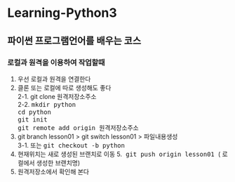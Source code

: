 # Learning-Python3

## 파이썬 프로그램언어를 배우는 코스

### 로컬과 원격을 이용하여 작업할때
1. 우선 로컬과 원격을 연결한다
2. 클론 또는 로컬에 따로 생성해도 좋다  
  2-1. git clone 원격저장소주소  
  2-2. 
        <kbd>mkdir python</kbd>  
        <kbd>cd python</kbd>   
        <kbd>git init</kbd>   
        <kbd>git remote add origin 원격저장소주소 </kbd>   
3. git branch lesson01 > git switch lesson01 > 파일내용생성  
    3-1. 또는 <kbd>git checkout -b python  </kbd>  
4. 현재위치는 새로 생성된 브랜치로 이동
5.<kbd> git push origin lesson01 </kbd>( 로컬에서 생성한 브랜치명)
6. 원격저장소에서 확인해 본다
